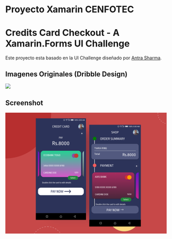 # Proyecto Xamarin CENFOTEC 

# Credits Card Checkout - A Xamarin.Forms UI Challenge 

Este proyecto esta basado en la UI Challenge diseñado por  [Antra Sharma](https://dribbble.com/antra03).

## Imagenes Originales (Dribble Design)

![](https://cdn.dribbble.com/users/2330776/screenshots/7286466/media/2d214269c2b5da7da0f23d716c2bc78b.png)

## Screenshot

![](design/credit-card-ui-challenge_V2.png)



